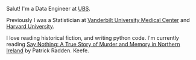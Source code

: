 Salut!
I'm a Data Engineer at [UBS](https://ubs.com).

Previously I was a Statistician at [Vanderbilt University Medical Center](https://www.vumc.org/health-policy/welcome-health-policy) and [Harvard University](https://www.hsph.harvard.edu/biostatistics/).

I love reading historical fiction, and writing python code. I'm currently reading [Say Nothing: A True Story of Murder and Memory in Northern Ireland](https://www.amazon.com/Say-Nothing-Murder-Northern-Ireland/dp/0385521316) by Patrick Radden. Keefe. 

